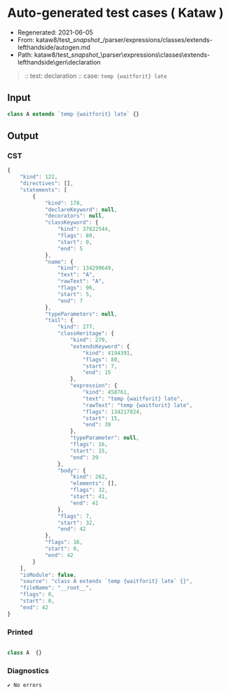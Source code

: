 # Auto-generated test cases ( Kataw )
- Regenerated: 2021-06-05
- From: kataw8/test\__snapshot__/parser/expressions/classes/extends-lefthandside/autogen.md
- Path: kataw8/test\__snapshot__\parser\expressions\classes\extends-lefthandside\gen\declaration
> :: test: declaration
> :: case: `temp {waitforit} late`
## Input

`````js
class A extends `temp {waitforit} late` {}
`````
## Output

### CST

```javascript
{
    "kind": 122,
    "directives": [],
    "statements": [
        {
            "kind": 178,
            "declareKeyword": null,
            "decorators": null,
            "classKeyword": {
                "kind": 37822544,
                "flags": 80,
                "start": 0,
                "end": 5
            },
            "name": {
                "kind": 134299649,
                "text": "A",
                "rawText": "A",
                "flags": 96,
                "start": 5,
                "end": 7
            },
            "typeParameters": null,
            "tail": {
                "kind": 277,
                "classHeritage": {
                    "kind": 279,
                    "extendsKeyword": {
                        "kind": 4194391,
                        "flags": 80,
                        "start": 7,
                        "end": 15
                    },
                    "expression": {
                        "kind": 458761,
                        "text": "temp {waitforit} late",
                        "rawText": "temp {waitforit} late",
                        "flags": 134217824,
                        "start": 15,
                        "end": 39
                    },
                    "typeParameter": null,
                    "flags": 16,
                    "start": 15,
                    "end": 39
                },
                "body": {
                    "kind": 262,
                    "elements": [],
                    "flags": 32,
                    "start": 41,
                    "end": 41
                },
                "flags": 7,
                "start": 32,
                "end": 42
            },
            "flags": 16,
            "start": 0,
            "end": 42
        }
    ],
    "isModule": false,
    "source": "class A extends `temp {waitforit} late` {}",
    "fileName": "__root__",
    "flags": 0,
    "start": 0,
    "end": 42
}
```

### Printed

```javascript

class A  {}
```

### Diagnostics

```javascript
✔ No errors
```


